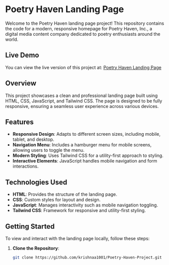 # Poetry Haven Landing Page

Welcome to the Poetry Haven landing page project! This repository contains the code for a modern, responsive homepage for Poetry Haven, Inc., a digital media content company dedicated to poetry enthusiasts around the world.

## Live Demo

You can view the live version of this project at: [Poetry Haven Landing Page](https://66cf1d976469035391963676--elegant-trifle-aae4a8.netlify.app/)

## Overview

This project showcases a clean and professional landing page built using HTML, CSS, JavaScript, and Tailwind CSS. The page is designed to be fully responsive, ensuring a seamless user experience across various devices.

## Features

- **Responsive Design**: Adapts to different screen sizes, including mobile, tablet, and desktop.
- **Navigation Menu**: Includes a hamburger menu for mobile screens, allowing users to toggle the menu.
- **Modern Styling**: Uses Tailwind CSS for a utility-first approach to styling.
- **Interactive Elements**: JavaScript handles mobile navigation and form interactions.

## Technologies Used

- **HTML**: Provides the structure of the landing page.
- **CSS**: Custom styles for layout and design.
- **JavaScript**: Manages interactivity such as mobile navigation toggling.
- **Tailwind CSS**: Framework for responsive and utility-first styling.

## Getting Started

To view and interact with the landing page locally, follow these steps:

1. **Clone the Repository**:
   ```bash
   git clone https://github.com/krishnaa1001/Poetry-Haven-Project.git
